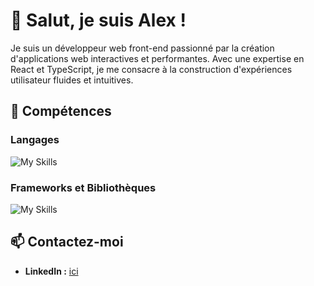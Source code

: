# 👋 Salut, je suis Alex !

Je suis un développeur web front-end passionné par la création d'applications web interactives et performantes. Avec une expertise en React et TypeScript, je me consacre à la construction d'expériences utilisateur fluides et intuitives.

## 🚀 Compétences

### Langages 
![My Skills](https://skillicons.dev/icons?i=html,css,js,ts,)

### Frameworks et Bibliothèques
![My Skills](https://skillicons.dev/icons?i=react,vue,nextjs,redux,tailwind)
  

## 📫 Contactez-moi

- **LinkedIn :** [ici](https://www.linkedin.com/in/alex-chrb)

